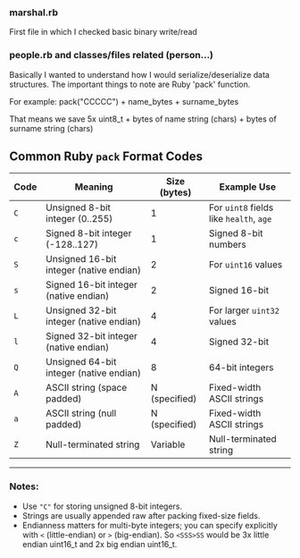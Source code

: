### marshal.rb

First file in which I checked basic binary write/read

### people.rb and classes/files related (person...)

Basically I wanted to understand how I would serialize/deserialize data structures.
The important things to note are Ruby 'pack' function.

For example:
pack("CCCCC") + name_bytes + surname_bytes

That means we save 5x uint8_t + bytes of name string (chars) + bytes of surname string (chars)

## Common Ruby `pack` Format Codes

| Code | Meaning                             | Size (bytes)       | Example Use                          |
|-------|-----------------------------------|--------------------|------------------------------------|
| `C`   | Unsigned 8-bit integer (0..255)   | 1                  | For `uint8` fields like `health`, `age` |
| `c`   | Signed 8-bit integer (-128..127)  | 1                  | Signed 8-bit numbers                |
| `S`   | Unsigned 16-bit integer (native endian) | 2           | For `uint16` values                 |
| `s`   | Signed 16-bit integer (native endian)    | 2           | Signed 16-bit                      |
| `L`   | Unsigned 32-bit integer (native endian) | 4           | For larger `uint32` values          |
| `l`   | Signed 32-bit integer (native endian)    | 4           | Signed 32-bit                      |
| `Q`   | Unsigned 64-bit integer (native endian) | 8           | 64-bit integers                    |
| `A`   | ASCII string (space padded)       | N (specified)      | Fixed-width ASCII strings           |
| `a`   | ASCII string (null padded)        | N (specified)      | Fixed-width ASCII strings           |
| `Z`   | Null-terminated string            | Variable           | Null-terminated string              |

---

### Notes:
- Use `"C"` for storing unsigned 8-bit integers.
- Strings are usually appended raw after packing fixed-size fields.
- Endianness matters for multi-byte integers; you can specify explicitly with `<` (little-endian) or `>` (big-endian).
So ```<SSS>SS``` would be 3x little endian uint16_t and 2x big endian uint16_t.